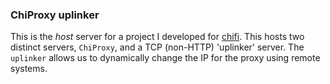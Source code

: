 ### ChiProxy uplinker
This is the *host* server for a project I developed for [chifi](https://github.com/ChifiSource). This hosts two distinct servers, `ChiProxy`, and a TCP (non-HTTP) 'uplinker' server. The `uplinker` allows us to dynamically change the IP for the proxy using remote systems.
